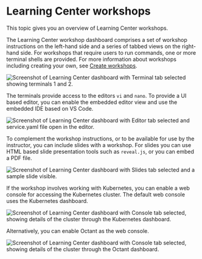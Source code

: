 # Learning Center workshops

This topic gives you an overview of Learning Center workshops.

The Learning Center workshop dashboard comprises a set of workshop instructions on the
left-hand side and a series of tabbed views on the right-hand side.
For workshops that require users to run commands, one or more terminal shells are provided.
For more information about workshops including creating your own, see [Create workshops](../workshop-content/about.md).

![Screenshot of Learning Center dashboard with Terminal tab selected showing terminals 1 and 2.](images/dashboard-terminal.png)

The terminals provide access to the editors `vi` and `nano`. To provide a UI based editor, you can
enable the embedded editor view and use the embedded IDE based on VS Code.

![Screenshot of Learning Center dashboard with Editor tab selected and service.yaml file open in the editor.](images/dashboard-editor.png)

To complement the workshop instructions, or to be available for use by the instructor, you can include slides with a
workshop. For slides you can use HTML based slide presentation tools such as `reveal.js`, or you can embed a PDF file.

![Screenshot of Learning Center dashboard with Slides tab selected and a sample slide visible.](images/dashboard-slides.png)

If the workshop involves working with Kubernetes, you can enable a web console for accessing the Kubernetes cluster.
The default web console uses the Kubernetes dashboard.

![Screenshot of Learning Center dashboard with Console tab selected, showing details of the cluster through the Kubernetes dashboard.](images/dashboard-console-kubernetes.png)

Alternatively, you can enable Octant as the web console.

![Screenshot of Learning Center dashboard with Console tab selected, showing details of the cluster through the Octant dashboard.](images/dashboard-console-octant.png)
